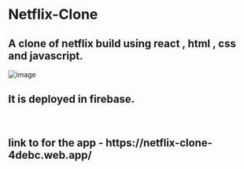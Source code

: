 # Netflix-Clone
<h2>A clone of netflix build using react , html , css and javascript.</h2>

![image](https://user-images.githubusercontent.com/96056167/184530833-72c917e4-5cfc-46ca-9258-c2c84d534bc5.png)
<br>
<h2>It is deployed in firebase.</h2>
<br>
<h2>link to for the app - https://netflix-clone-4debc.web.app/ </h2>

